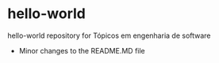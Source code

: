 # hello-world
hello-world repository for Tópicos em engenharia de software

- Minor changes to the README.MD file
